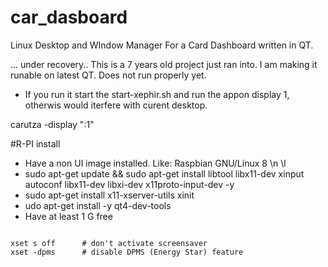 # car_dasboard
Linux Desktop and WIndow Manager For a Card Dashboard written in QT.

... under recovery.. This is a 7 years old project just ran into. I am making it runable on latest QT. Does not run properly yet.

   * If you run it start the start-xephir.sh and run the appon display 1, otherwis would iterfere with curent desktop.
   
   
   carutza -display ":1"
   
   
   #R-PI install
   
   * Have a non UI image installed. Like: Raspbian GNU/Linux 8 \n \l
   * sudo apt-get update && sudo apt-get install libtool libx11-dev xinput autoconf libx11-dev libxi-dev x11proto-input-dev -y
   * sudo apt-get install x11-xserver-utils xinit
   * udo apt-get install -y qt4-dev-tools
   * Have at least 1 G free
   
   
   ```
   
   xset s off      # don't activate screensaver
   xset -dpms      # disable DPMS (Energy Star) feature

```

   
